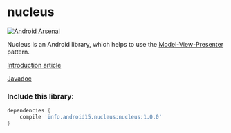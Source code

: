 nucleus
=======

[![Android Arsenal](https://img.shields.io/badge/Android%20Arsenal-Nucleus-brightgreen.svg?style=flat)](https://android-arsenal.com/details/1/1379)

Nucleus is an Android library, which helps to use the [Model-View-Presenter](http://en.wikipedia.org/wiki/Model%E2%80%93view%E2%80%93presenter) pattern.

[Introduction article](http://konmik.github.io/introduction-to-model-view-presenter-on-android.html)

[Javadoc](http://konmik.github.io/nucleus/)

### Include this library:

``` groovy
dependencies {
    compile 'info.android15.nucleus:nucleus:1.0.0'
}
```
